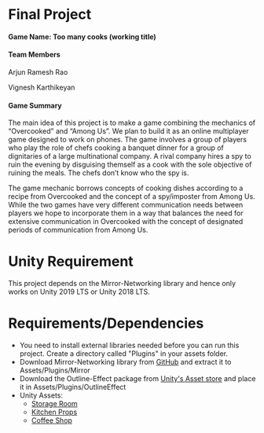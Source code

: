 # Final Project

#### Game Name: Too many cooks (working title)

#### Team Members

Arjun Ramesh Rao

Vignesh Karthikeyan

#### Game Summary

The main idea of this project is to make a game combining the mechanics of “Overcooked” and “Among Us”. We plan to build it as an online multiplayer game designed to work on phones.  The game involves a group of players who play the role of chefs cooking a banquet dinner for a group of dignitaries of a large multinational company. A rival company hires a spy to ruin the evening by disguising themself as a cook with the sole objective of ruining the meals. The chefs don’t know who the spy is.

The game mechanic borrows concepts of cooking dishes according to a recipe from Overcooked and the concept of a spy/imposter from Among Us. While the two games have very different communication needs between players we hope to incorporate them in a way that balances the need for extensive communication in Overcooked with the concept of designated periods of communication from Among Us.

# Unity Requirement

This project depends on the Mirror-Networking library and hence only works on Unity 2019 LTS or Unity 2018 LTS.

# Requirements/Dependencies

* You need to install external libraries needed before you can run this project. Create a directory called "Plugins" in your assets folder.
* Download Mirror-Networking library from [GitHub](https://github.com/vis2k/Mirror) and extract it to Assets/Plugins/Mirror
* Download the Outline-Effect package from [Unity's Asset store](https://assetstore.unity.com/packages/vfx/shaders/fullscreen-camera-effects/outline-effect-78608?_ga=2.193017641.54904738.1605652046-419139560.1598140620) and place it in Assets/Plugins/OutlineEffect
* Unity Assets:
  - [Storage Room](https://assetstore.unity.com/packages/3d/environments/urban/low-poly-storage-pack-101732)
  - [Kitchen Props](https://assetstore.unity.com/packages/3d/props/food-and-kitchen-props-pack-85050)
  - [Coffee Shop](https://assetstore.unity.com/packages/3d/props/coffeeshop-starter-pack-160914)
  



